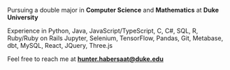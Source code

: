 Pursuing a double major in **Computer Science** and **Mathematics** at **Duke University**

Experience in Python, Java, JavaScript/TypeScript, C, C#, SQL, R, Ruby/Ruby on Rails
Jupyter, Selenium, TensorFlow, Pandas, Git, Metabase, dbt, MySQL, React, JQuery, Three.js

Feel free to reach me at **hunter.habersaat@duke.edu**
